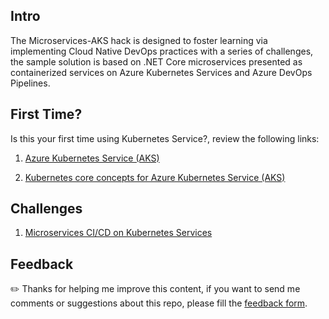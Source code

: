 ## Intro

The Microservices-AKS hack is designed to foster learning via implementing Cloud Native DevOps practices with a series of challenges, the sample solution is based on .NET Core microservices presented as containerized services on Azure Kubernetes Services and Azure DevOps Pipelines.

## First Time?

Is this your first time using Kubernetes Service?, review the following links:

1. <a href="https://docs.microsoft.com/en-us/azure/aks/intro-kubernetes" target="_blank">Azure Kubernetes Service (AKS)</a>

2. <a href="https://docs.microsoft.com/en-us/azure/aks/concepts-clusters-workloads" target="_blank">Kubernetes core concepts for Azure Kubernetes Service (AKS)</a>

## Challenges

1. <a href="resources/docs/Challenge-1-Microservices-CI-CD-Kubernetes-Services.md" target="_blank">Microservices CI/CD on Kubernetes Services</a>

## Feedback

✏️ Thanks for helping me improve this content, if you want to send me comments or suggestions about this repo, please fill the <a href="https://bit.ly/2lVcLko" target="_blank">feedback form</a>.